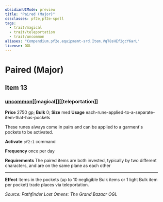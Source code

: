 ```yaml
---
obsidianUIMode: preview
title: "Paired (Major)"
cssclasses: pf2e,pf2e-spell
tags:
  - trait/magical
  - trait/teleportation
  - trait/uncommon
aliases: "Compendium.pf2e.equipment-srd.Item.VqT8sHEf2gcY6arL"
license: OGL
---
```

# Paired (Major)
## Item 13
### [uncommon](uncommon "Uncommon Rarity Trait")[[magical]][[teleportation]]


**Price** 2750 gp; 
**Bulk** 0; **Size** med
**Usage** each-rune-applied-to-a-separate-item-that-has-pockets

These runes always come in pairs and can be applied to a garment's pockets to be activated.

**Activate** `pf2:1` command

**Frequency** once per day

**Requirements** The paired items are both invested, typically by two different characters, and are on the same plane as each other

* * *

**Effect** Items in the pockets (up to 10 negligible Bulk items or 1 light Bulk item per pocket) trade places via teleportation.

*Source: Pathfinder Lost Omens: The Grand Bazaar*
*OGL*